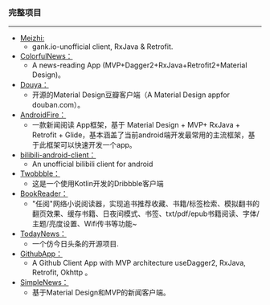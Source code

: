 ### 完整项目
  ---


* [Meizhi:](https://github.com/drakeet/Meizhi)
    * gank.io-unofficial client, RxJava & Retrofit. 
* [ColorfulNews：](https://github.com/kaku2015/ColorfulNews)
    * A news-reading App (MVP+Dagger2+RxJava+Retrofit2+Material Design)。 
* [Douya：](https://github.com/DreaminginCodeZH/Douya)
    * 开源的Material Design豆瓣客户端（A Material Design appfor douban.com）。
* [AndroidFire：](https://github.com/jaydenxiao2016/AndroidFire)
    * 一款新闻阅读 App框架，基于 Material Design + MVP+ RxJava + Retrofit + Glide，基本涵盖了当前android端开发最常用的主流框架，基于此框架可以快速开发一个app。
* [bilibili-android-client：](https://github.com/HotBitmapGG/bilibili-android-client)
    * An unofficial bilibili client for android
* [Twobbble：](https://github.com/550609334/Twobbble)
    * 这是一个使用Kotlin开发的Dribbble客户端
* [BookReader：](https://github.com/JustWayward/BookReader)
    * "任阅"网络小说阅读器，实现追书推荐收藏、书籍/标签检索、模拟翻书的翻页效果、缓存书籍、日夜间模式、书签、txt/pdf/epub书籍阅读、字体/主题/亮度设置、Wifi传书等功能~
* [TodayNews：](https://github.com/yewei02538/TodayNews)
    * 一个仿今日头条的开源项目.
* [GithubApp：](https://github.com/mingjunli/GithubApp)
    * A Github Client App with MVP architecture useDagger2, RxJava, Retrofit, Okhttp 。
* [SimpleNews：](https://github.com/liuling07/SimpleNews)
    * 基于Material Design和MVP的新闻客户端。